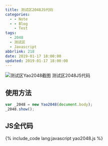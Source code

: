 ```yaml
---
title: 测试区2048JS代码
categories:
  - - Note
  - - Blog
    - Test
tags:
  - 2048
  - 测试区
  - Javascript
abbrlink: 218
date: 2019-01-17 18:00:00
updated: 2019-01-17 18:00:00
---
```


![测试区Yao2048截图](/pictures/yao2048-0.jpg)
测试区2048JS代码
<!-- more -->

## 使用方法

``` JavaScript
var _2048 = new Yao2048(document.body);
_2048.show();
```

## JS全代码

{% include_code lang:javascript yao2048.js %}
